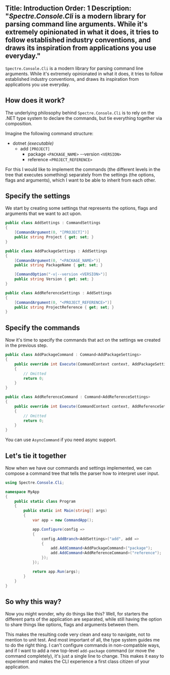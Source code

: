 Title: Introduction
Order: 1
Description: "*Spectre.Console.Cli* is a modern library for parsing command line arguments. While it's extremely
opinionated in what it does, it tries to follow established industry conventions, and draws
its inspiration from applications you use everyday."
---

`Spectre.Console.Cli` is a modern library for parsing command line arguments. While it's extremely
opinionated in what it does, it tries to follow established industry conventions, and draws
its inspiration from applications you use everyday.

## How does it work?

The underlying philosophy behind `Spectre.Console.Cli` is to rely on the .NET type system to 
declare the commands, but tie everything together via composition.

Imagine the following command structure:

* dotnet *(executable)*
  * add `[PROJECT]`
    * package `<PACKAGE_NAME>` --version `<VERSION>`
    * reference `<PROJECT_REFERENCE>`

For this I would like to implement the commands (the different levels in the tree that 
executes something) separately from the settings (the options, flags and arguments), 
which I want to be able to inherit from each other.

## Specify the settings

We start by creating some settings that represents the options, flags and arguments
that we want to act upon.

```csharp
public class AddSettings : CommandSettings
{
    [CommandArgument(0, "[PROJECT]")]
    public string Project { get; set; }
}

public class AddPackageSettings : AddSettings
{
    [CommandArgument(0, "<PACKAGE_NAME>")]
    public string PackageName { get; set; }

    [CommandOption("-v|--version <VERSION>")]
    public string Version { get; set; }
}

public class AddReferenceSettings : AddSettings
{
    [CommandArgument(0, "<PROJECT_REFERENCE>")]
    public string ProjectReference { get; set; }
}
```

## Specify the commands

Now it's time to specify the commands that act on the settings we created
in the previous step.

```csharp
public class AddPackageCommand : Command<AddPackageSettings>
{
    public override int Execute(CommandContext context, AddPackageSettings settings)
    {
        // Omitted
        return 0;
    }
}

public class AddReferenceCommand : Command<AddReferenceSettings>
{
    public override int Execute(CommandContext context, AddReferenceSettings settings)
    {
        // Omitted
        return 0;
    }
}
```

You can use `AsyncCommand` if you need async support.

## Let's tie it together

Now when we have our commands and settings implemented, we can compose a command tree
that tells the parser how to interpret user input.

```csharp
using Spectre.Console.Cli;

namespace MyApp
{
    public static class Program
    {
        public static int Main(string[] args)
        {
            var app = new CommandApp();

            app.Configure(config =>
            {
                config.AddBranch<AddSettings>("add", add =>
                {
                    add.AddCommand<AddPackageCommand>("package");
                    add.AddCommand<AddReferenceCommand>("reference");
                });
            });

            return app.Run(args);
        }
    }
}
```

## So why this way?

Now you might wonder, why do things like this? Well, for starters the different parts
of the application are separated, while still having the option to share things like options,
flags and arguments between them.

This makes the resulting code very clean and easy to navigate, not to mention to unit test.
And most important of all, the type system guides me to do the right thing. I can't configure 
commands in non-compatible ways, and if I want to add a new top-level `add-package` command 
(or move the command completely), it's just a single line to change. This makes it easy to 
experiment and makes the CLI experience a first class citizen of your application.
